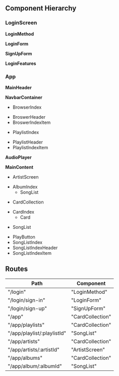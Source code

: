 ## Component Hierarchy

### LoginScreen
**LoginMethod**

**LoginForm**

**SignUpForm**

**LoginFeatures**

### App
**MainHeader**

**NavbarContainer**
 - BrowserIndex
  * BroswerHeader
  * BroswerIndexItem
 - PlaylistIndex
  * PlaylistHeader
  * PlaylistIndexItem

**AudioPlayer**

**MainContent**
 - ArtistScreen
  * AlbumIndex
    + SongList
 - CardCollection
  * CardIndex
    + Card
 - SongList
  * PlayButton
  * SongListIndex
  * SongListIndexHeader
  * SongListIndexItem

## Routes

|Path   | Component   |
|-------|-------------|
| "/login" | "LoginMethod" |
| "/login/sign-in" | "LoginForm" |
| "/login/sign-up" | "SignUpForm" |
| "/app" | "CardCollection" |
| "/app/playlists" | "CardCollection" |
| "/app/playlist/:playlistId" | "SongList" |
| "/app/artists" | "CardCollection" |
| "/app/artists/:artistId" | "ArtistScreen" |
| "/app/albums" | "CardCollection" |
| "/app/album/:albumId" | "SongList" |
